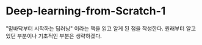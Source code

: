 # Deep-learning-from-Scratch-1

"밑바닥부터 시작하는 딥러닝" 이라는 책을 읽고 알게 된 점을 작성한다. 
원래부터 알고 있던 부분이나 기초적인 부분은 생략하겠다. 


